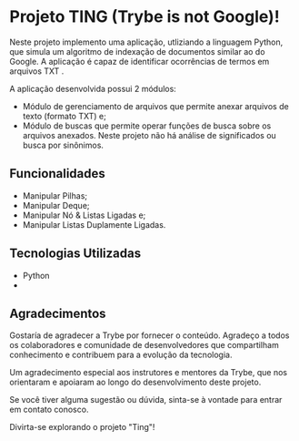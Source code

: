 # Projeto TING (Trybe is not Google)!

Neste projeto implemento uma aplicação, utliziando a linguagem Python, que simula um algoritmo de indexação de documentos similar ao do Google. A aplicação é capaz de identificar ocorrências de termos em arquivos TXT .

A aplicação desenvolvida possui 2 módulos:
- Módulo de gerenciamento de arquivos que permite anexar arquivos de texto (formato TXT) e;
- Módulo de buscas que permite operar funções de busca sobre os arquivos anexados.
Neste projeto não há análise de significados ou busca por sinônimos.

## Funcionalidades
- Manipular Pilhas;
- Manipular Deque;
- Manipular Nó & Listas Ligadas e;
- Manipular Listas Duplamente Ligadas.

## Tecnologias Utilizadas
- Python
- 
## Agradecimentos
Gostaría de agradecer a Trybe por fornecer o conteúdo. Agradeço a todos os colaboradores e comunidade de desenvolvedores que compartilham conhecimento e contribuem para a evolução da tecnologia.

Um agradecimento especial aos instrutores e mentores da Trybe, que nos orientaram e apoiaram ao longo do desenvolvimento deste projeto.

Se você tiver alguma sugestão ou dúvida, sinta-se à vontade para entrar em contato conosco.

Divirta-se explorando o projeto "Ting"!
